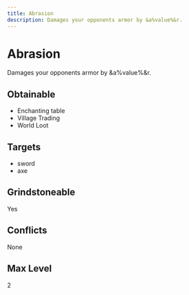 ```yaml
---
title: Abrasion
description: Damages your opponents armor by &a%value%&r.
---
```

# Abrasion
Damages your opponents armor by &a%value%&r.
## Obtainable
- Enchanting table
- Village Trading
- World Loot
## Targets
- sword
 - axe
## Grindstoneable
Yes
## Conflicts
None
## Max Level
2
